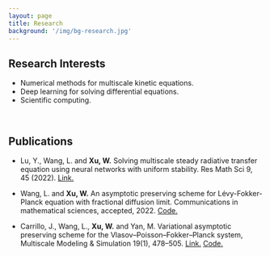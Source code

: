 ```yaml
---
layout: page
title: Research
background: '/img/bg-research.jpg'
---
```


## Research Interests
* Numerical methods for multiscale kinetic equations.
* Deep learning for solving differential equations.
* Scientific computing.

<br/>


## Publications

* Lu, Y., Wang, L. and **Xu, W.** Solving multiscale steady radiative transfer equation using neural networks with uniform stability. Res Math Sci 9, 45 (2022). [Link.](https://doi.org/10.1007/s40687-022-00345-z)

* Wang, L. and **Xu, W.** An asymptotic preserving scheme for Lévy-Fokker-Planck equation with fractional diffusion limit. Communications in mathematical sciences, accepted, 2022. [Code.](https://github.com/woodssss/AP-scheme-for-LFP-equation)

* Carrillo, J., Wang, L., **Xu, W.** and Yan, M. Variational asymptotic preserving scheme for the Vlasov–Poisson–Fokker–Planck system, Multiscale Modeling & Simulation 19(1), 478–505. [Link.](https://doi.org/10.1137/20M1350431)   [Code.](https://github.com/woodssss/AP-scheme-for-VPFP)

